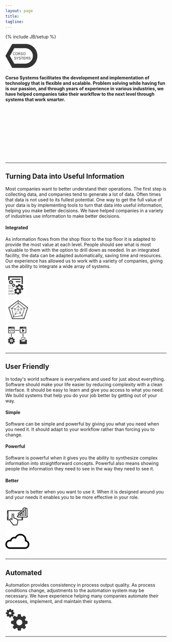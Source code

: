 ```yaml
---
layout: page
title: 
tagline: 
---
```

{% include JB/setup %}

<img src="img/logo.png" width="100px">

<div class="row">
  <div class="col-md-2"><p> </p></div>
  <div class="col-md-8">
<h4 style="text-align: left;">Corso Systems facilitates the development and implementation of technology that is flexible and scalable. Problem solving while having fun is our passion, and through years of experience in various industries, we have helped companies take their workflow to the next level through systems that work smarter.</h4>
</div>
</div>
<div class="row" style="margin-top: 10px;">
<div class="col-md-4"></div>
    <div class="col-md-1">
      <i class="fa fa-bar-chart hdrIcon" style="font-size:32px;padding-right:10px;"></i>
    </div>
    <div class="col-md-1">
      <i class="fa fa-wrench hdrIcon" style="font-size:32px;padding-right:10px;"></i>
    </div>
    <div class="col-md-1">
      <i class="fa fa-hdd-o hdrIcon" style="font-size:32px;padding-right:10px;"></i>
    </div>
    <div class="col-md-1">
      <i class="fa fa-globe hdrIcon" style="font-size:32px;padding-right:10px;"></i>
    </div>
  </div>

<hr>
<div class="row">
  <div class="col-md-2"><p> </p></div>
  <div class="col-md-8">
  <h2 style="text-align: left;">Turning Data into Useful Information </h2>
  <p style="text-align: left;"> Most companies want to better understand their operations. The first step is collecting data, and companies tend to generate a lot of data. Often times that data is not used to its fullest potential. One way to get the full value of  your data is by implementing tools to turn that data into useful information, helping you make better decisions. We have helped companies in a variety of industries use information to make better decisions.</p>


<h4 style="text-align: left;">Integrated</h4>
<p style="text-align: left;">As information flows from the shop floor to the top floor it is adapted to  provide the most value at each level. People should see what is most valuable to them  with the option to drill down as needed. In an integrated facility, the data can be adapted automatically, saving time and resources. Our experience has allowed us to work with a variety of companies, giving us the ability to integrate a wide array of systems.</p>

<div class="row">
<div class="col-md-2 col-md-offset-3" style="padding-top:5px;">
<img src="img/datareport.svg" width="65px">
</div>

<div class="col-md-2">
<img src="img/radar.svg" width="80px">
</div>

<div class="col-md-2">
<img src="img/integration.svg" width="75px">
</div>


</div>
<hr>



<h2 style="text-align: left;">User Friendly</h2>
  <p style="text-align: left;">In today's world software is everywhere and used for just about everything. Software should make your life easier by reducing complexity with a clean interface. It should be easy to learn and give you access to what you need. We build systems that help you do your job better by getting out of your way.</p>

<h4 style="text-align: left;">Simple</h4>
<p style="text-align: left;">Software can be simple and powerful by giving you what you need when you need it. It should adapt to your workflow rather than forcing you to change.</p>

<h4 style="text-align: left;">Powerful</h4>
<p style="text-align: left;">Software is powerful when it gives you the ability to synthesize complex information into straightforward concepts. Powerful also means showing people the information they need to see in the way they need to see it.</p>

<h4 style="text-align: left;">Better</h4>
<p style="text-align: left;">Software is better when you want to use it. When it is designed around you and your needs it enables you to be more effective in your role.</p>

<div class="row">
<div class="col-md-3 col-md-offset-3">
<img src="img/phonestock.svg" width="75px">
</div>

<div class="col-md-3">
<img src="img/cloud.svg" width="75px">

</div>
</div>

<hr>

<h2 style="text-align: left;">Automated</h2>
<p style="text-align: left;">Automation provides consistency in process output quality. As process conditions change, adjustments to the automation system may be necessary. We have experience helping many companies automate their processes, implement, and maintain their systems.</p>

<img src="img/gear.svg" width="70px">
<hr>


<!--Javascript-->

<script src="http://code.jquery.com/jquery-latest.min.js"></script>
<script src="http://ajax.googleapis.com/ajax/libs/jquery/1.10.2/jquery.min.js"></script>﻿
<script src="js/bootstrap.js"></script>